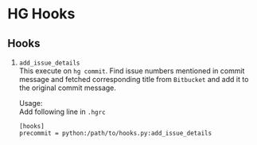 HG Hooks
=======

Hooks
----
1. `add_issue_details`  
    This execute on `hg commit`. Find issue numbers mentioned in commit message and
	fetched corresponding title from `Bitbucket` and add it to the original commit
	message.

	Usage:  
	Add following line in `.hgrc`

	```
	[hooks]  
	precommit = python:/path/to/hooks.py:add_issue_details  
	```



